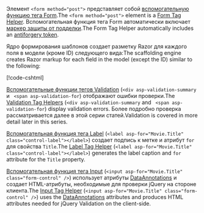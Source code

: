 <span data-ttu-id="bd623-101">Элемент `<form method="post">` представляет собой [вспомогательную функцию тега Form](xref:mvc/views/working-with-forms#the-form-tag-helper).</span><span class="sxs-lookup"><span data-stu-id="bd623-101">The `<form method="post">` element is a [Form Tag Helper](xref:mvc/views/working-with-forms#the-form-tag-helper).</span></span> <span data-ttu-id="bd623-102">Вспомогательная функция тега Form автоматически включает [маркер защиты от подделки](xref:security/anti-request-forgery).</span><span class="sxs-lookup"><span data-stu-id="bd623-102">The Form Tag Helper automatically includes an [antiforgery token](xref:security/anti-request-forgery).</span></span>

<span data-ttu-id="bd623-103">Ядро формирования шаблонов создает разметку Razor для каждого поля в модели (кроме ID) следующего вида:</span><span class="sxs-lookup"><span data-stu-id="bd623-103">The scaffolding engine creates Razor markup for each field in the model (except the ID) similar to the following:</span></span>

[!code-cshtml[](~/tutorials/razor-pages/razor-pages-start/snapshot_sample/RazorPagesMovie/Pages/Movies/Create.cshtml?range=15-20)]

<span data-ttu-id="bd623-104">[Вспомогательные функции тегов Validation](xref:mvc/views/working-with-forms#the-validation-tag-helpers) (`<div asp-validation-summary` и ` <span asp-validation-for`) отображают ошибки проверки.</span><span class="sxs-lookup"><span data-stu-id="bd623-104">The [Validation Tag Helpers](xref:mvc/views/working-with-forms#the-validation-tag-helpers) (`<div asp-validation-summary` and ` <span asp-validation-for`) display validation errors.</span></span> <span data-ttu-id="bd623-105">Более подробно проверка рассматривается далее в этой серии статей.</span><span class="sxs-lookup"><span data-stu-id="bd623-105">Validation is covered in more detail later in this series.</span></span>

<span data-ttu-id="bd623-106">[Вспомогательная функция тега Label](xref:mvc/views/working-with-forms#the-label-tag-helper) (`<label asp-for="Movie.Title" class="control-label"></label>`) создает подпись к метке и атрибут `for` для свойства `Title`.</span><span class="sxs-lookup"><span data-stu-id="bd623-106">The [Label Tag Helper](xref:mvc/views/working-with-forms#the-label-tag-helper) (`<label asp-for="Movie.Title" class="control-label"></label>`) generates the label caption and `for` attribute for the `Title` property.</span></span>

<span data-ttu-id="bd623-107">[Вспомогательная функция тега Input](xref:mvc/views/working-with-forms) (`<input asp-for="Movie.Title" class="form-control" />`) использует атрибуты [DataAnnotations](/aspnet/mvc/overview/older-versions/mvc-music-store/mvc-music-store-part-6) и создает HTML-атрибуты, необходимые для проверки jQuery на стороне клиента.</span><span class="sxs-lookup"><span data-stu-id="bd623-107">The [Input Tag Helper](xref:mvc/views/working-with-forms) (`<input asp-for="Movie.Title" class="form-control" />`) uses the [DataAnnotations](/aspnet/mvc/overview/older-versions/mvc-music-store/mvc-music-store-part-6) attributes and produces HTML attributes needed for jQuery Validation on the client-side.</span></span>
